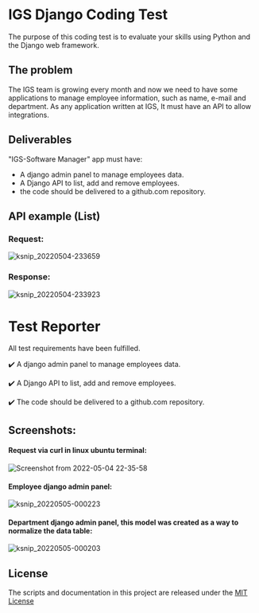 # IGS Django Coding Test
The purpose of this coding test is to evaluate your skills using Python and the Django web
framework.

## The problem

The IGS team is growing every month and now we need to have some applications to
manage employee information, such as name, e-mail and department. As any application
written at IGS, It must have an API to allow integrations.

## Deliverables

"IGS-Software Manager" app must have:

- A django admin panel to manage employees data.
- A Django API to list, add and remove employees.
- the code should be delivered to a github.com repository.

## API example (List)

### Request:
![ksnip_20220504-233659](https://user-images.githubusercontent.com/67606510/166856243-5f663885-55f5-46b1-aaee-70b359b8450b.png)

### Response:
![ksnip_20220504-233923](https://user-images.githubusercontent.com/67606510/166856353-fcacf37d-76ff-4cb4-ad5c-ffe74f50fb68.png)

# Test Reporter

All test requirements have been fulfilled.

✔️ A django admin panel to manage employees data.

✔️ A Django API to list, add and remove employees.

✔️ The code should be delivered to a github.com repository.

## Screenshots:
#### Request via curl in linux ubuntu terminal:
![Screenshot from 2022-05-04 22-35-58](https://user-images.githubusercontent.com/67606510/166852641-ea8aecf2-b5e7-4843-a68b-7fc845c4289a.png)

#### Employee django admin panel:
![ksnip_20220505-000223](https://user-images.githubusercontent.com/67606510/166857914-4345a8ee-fe09-4f51-b65c-d724720a6940.png)

#### Department django admin panel, this model was created as a way to normalize the data table:
![ksnip_20220505-000203](https://user-images.githubusercontent.com/67606510/166857921-ff1318ac-3924-4d73-bbe1-6b0101367a5d.png)


## License

The scripts and documentation in this project are released under the [MIT License](https://github.com/dorny/test-reporter/blob/main/LICENSE)
